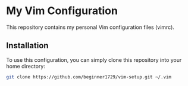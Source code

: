 # My Vim Configuration

This repository contains my personal Vim configuration files (vimrc).

## Installation

To use this configuration, you can simply clone this repository into your home directory:

```bash
git clone https://github.com/beginner1729/vim-setup.git ~/.vim
